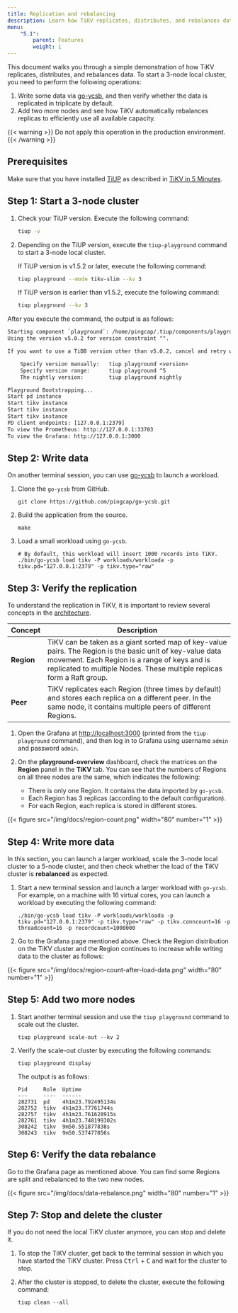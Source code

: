 ```yaml
---
title: Replication and rebalancing
description: Learn how TiKV replicates, distributes, and rebalances data.
menu:
    "5.1":
        parent: Features
        weight: 1
---
```


This document walks you through a simple demonstration of how TiKV replicates, distributes, and rebalances data. To start a 3-node local cluster, you need to perform the following operations:

1. Write some data via [go-ycsb](https://github.com/pingcap/go-ycsb), and then verify whether the data is replicated in triplicate by default.
2. Add two more nodes and see how TiKV automatically rebalances replicas to efficiently use all available capacity.

{{< warning >}}
Do not apply this operation in the production environment.
{{< /warning >}}

## Prerequisites

Make sure that you have installed [TiUP](https://github.com/pingcap/tiup) as described in [TiKV in 5 Minutes](../../tikv-in-5-minutes).

## Step 1: Start a 3-node cluster

1. Check your TiUP version. Execute the following command:

    ```bash
    tiup -v
    ```

2. Depending on the TiUP version, execute the `tiup-playground` command to start a 3-node local cluster.

    If TiUP version is v1.5.2 or later, execute the following command:

    ```bash
    tiup playground --mode tikv-slim --kv 3
    ```

    If TiUP version is earlier than v1.5.2, execute the following command:

    ```bash
    tiup playground --kv 3
    ```

After you execute the command, the output is as follows:

```txt
Starting component `playground`: /home/pingcap/.tiup/components/playground/v1.5.0/tiup-playground --mode tikv-slim --kv 3
Using the version v5.0.2 for version constraint "".

If you want to use a TiDB version other than v5.0.2, cancel and retry with the following arguments:

    Specify version manually:   tiup playground <version>
    Specify version range:      tiup playground ^5
    The nightly version:        tiup playground nightly

Playground Bootstrapping...
Start pd instance
Start tikv instance
Start tikv instance
Start tikv instance
PD client endpoints: [127.0.0.1:2379]
To view the Prometheus: http://127.0.0.1:33703
To view the Grafana: http://127.0.0.1:3000
```

## Step 2: Write data

On another terminal session, you can use [go-ycsb](https://github.com/pingcap/go-ycsb) to launch a workload.

1. Clone the `go-ycsb` from GitHub.

    ```shell
    git clone https://github.com/pingcap/go-ycsb.git
    ```

2. Build the application from the source.

    ```shell
    make
    ```

3. Load a small workload using `go-ycsb`.

    ```shell
    # By default, this workload will insert 1000 records into TiKV.
    ./bin/go-ycsb load tikv -P workloads/workloada -p tikv.pd="127.0.0.1:2379" -p tikv.type="raw"
    ```

## Step 3: Verify the replication

To understand the replication in TiKV, it is important to review several concepts in the [architecture](https://github.com/tikv/tikv#tikv-software-stack).

| Concept    |  Description              |
| -------------------------------- |------------------------------------------------|
| **Region** | TiKV can be taken as a giant sorted map of key-value pairs. The Region is the basic unit of key-value data movement. Each Region is a range of keys and is replicated to multiple Nodes. These multiple replicas form a Raft group. |
| **Peer**   | TiKV replicates each Region (three times by default) and stores each replica on a different peer. In the same node, it contains multiple peers of different Regions.|

1. Open the Grafana at [http://localhost:3000](http://localhost:3000) (printed from the `tiup-playground` command), and then log in to Grafana using username `admin` and password `admin`.

2. On the **playground-overview** dashboard, check the matrices on the **Region** panel in the **TiKV** tab. You can see that the numbers of Regions on all three nodes are the same, which indicates the following:

   * There is only one Region. It contains the data imported by `go-ycsb`.
   * Each Region has 3 replicas (according to the default configuration).
   * For each Region, each replica is stored in different stores.

{{< figure
    src="/img/docs/region-count.png"
    width="80"
    number="1" >}}

## Step 4: Write more data

In this section, you can launch a larger workload, scale the 3-node local cluster to a 5-node cluster, and then check whether the load of the TiKV cluster is **rebalanced** as expected.

1. Start a new terminal session and launch a larger workload with `go-ycsb`.
    For example, on a machine with 16 virtual cores, you can launch a workload by executing the following command:

   ```shell
   ./bin/go-ycsb load tikv -P workloads/workloada -p tikv.pd="127.0.0.1:2379" -p tikv.type="raw" -p tikv.conncount=16 -p threadcount=16 -p recordcount=1000000
   ```

2. Go to the Grafana page mentioned above. Check the Region distribution on the TiKV cluster and the Region continues to increase while writing data to the cluster as follows:

{{< figure
    src="/img/docs/region-count-after-load-data.png"
    width="80"
    number="1" >}}

## Step 5: Add two more nodes

1. Start another terminal session and use the `tiup playground` command to scale out the cluster.

    ```shell
    tiup playground scale-out --kv 2
    ```

2. Verify the scale-out cluster by executing the following commands:

    ```shell
    tiup playground display
    ```

    The output is as follows:

    ```
    Pid     Role  Uptime
    ---     ----  ------
    282731  pd    4h1m23.792495134s
    282752  tikv  4h1m23.77761744s
    282757  tikv  4h1m23.761628915s
    282761  tikv  4h1m23.748199302s
    308242  tikv  9m50.551877838s
    308243  tikv  9m50.537477856s
    ```

## Step 6: Verify the data rebalance

Go to the Grafana page as mentioned above. You can find some Regions are split and rebalanced to the two new nodes.

{{< figure
    src="/img/docs/data-rebalance.png"
    width="80"
    number="1" >}}

## Step 7: Stop and delete the cluster

If you do not need the local TiKV cluster anymore, you can stop and delete it.

1. To stop the TiKV cluster, get back to the terminal session in which you have started the TiKV cluster. Press <kbd>Ctrl</kbd> + <kbd>C</kbd> and wait for the cluster to stop.

2. After the cluster is stopped, to delete the cluster, execute the following command:

    ```shell
    tiup clean --all
    ```